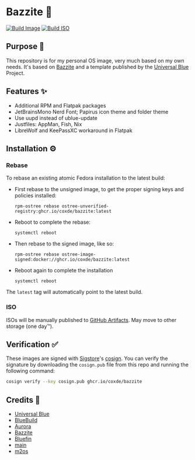 # Bazzite 🔮

[![Build Image](https://github.com/coxde/bazzite/actions/workflows/build.yml/badge.svg)](https://github.com/coxde/bazzite/actions/workflows/build.yml) [![Build ISO](https://github.com/coxde/bazzite/actions/workflows/build-iso.yml/badge.svg)](https://github.com/coxde/bazzite/actions/workflows/build-iso.yml)

## Purpose 🤔

This repository is for my personal OS image, very much based on my own needs. It's based on [Bazzite](https://github.com/ublue-os/bazzite/) and a template published by the [Universal Blue](https://universal-blue.org/) Project.

## Features ✨

-   Additional RPM and Flatpak packages
-   JetBrainsMono Nerd Font; Papirus icon theme and folder theme
-   Use uupd instead of ublue-update
-   Justfiles: AppMan, Fish, Nix
-   LibreWolf and KeePassXC workaround in Flatpak

## Installation ⚙️

### Rebase

To rebase an existing atomic Fedora installation to the latest build:

-   First rebase to the unsigned image, to get the proper signing keys and policies installed:
    ```
    rpm-ostree rebase ostree-unverified-registry:ghcr.io/coxde/bazzite:latest
    ```
-   Reboot to complete the rebase:
    ```
    systemctl reboot
    ```
-   Then rebase to the signed image, like so:
    ```
    rpm-ostree rebase ostree-image-signed:docker://ghcr.io/coxde/bazzite:latest
    ```
-   Reboot again to complete the installation
    ```
    systemctl reboot
    ```

The `latest` tag will automatically point to the latest build.

### ISO

ISOs will be manually published to [GitHub Artifacts](https://github.com/coxde/bazzite/actions/workflows/build-iso.yml). May move to other storage (one day™).

## Verification ✅

These images are signed with [Sigstore](https://www.sigstore.dev/)'s [cosign](https://github.com/sigstore/cosign). You can verify the signature by downloading the `cosign.pub` file from this repo and running the following command:

```bash
cosign verify --key cosign.pub ghcr.io/coxde/bazzite
```

## Credits 💌

-   [Universal Blue](https://universal-blue.org/)
-   [BlueBuild](https://blue-build.org/)
-   [Aurora](https://getaurora.dev/)
-   [Bazzite](https://bazzite.gg/)
-   [Bluefin](https://projectbluefin.io/)
-   [main](https://github.com/ubazzite/main/)
-   [m2os](https://github.com/m2giles/m2os)
